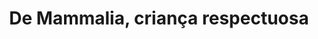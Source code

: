 ---
title: "De Mammalia, criança respectuosa"
url: /sant-cugat-del-valles/de-mammalia-crianca-respectuosa/
shop: ropa
---